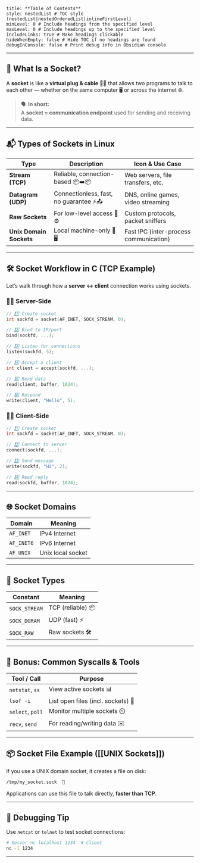 ```table-of-contents
title: **Table of Contents**
style: nestedList # TOC style (nestedList|nestedOrderedList|inlineFirstLevel)
minLevel: 0 # Include headings from the specified level
maxLevel: 0 # Include headings up to the specified level
includeLinks: true # Make headings clickable
hideWhenEmpty: false # Hide TOC if no headings are found
debugInConsole: false # Print debug info in Obsidian console
```
---
## 🧩 What Is a Socket?

A **socket** is like a **virtual plug & cable** 🧷🔌 that allows two programs to talk to each other — whether on the same computer 🖥️ or across the internet 🌐.

> 🗣️ **In short:**  
> A **socket = communication endpoint** used for sending and receiving data.

---
## 📬 Types of Sockets in Linux

|Type|Description|Icon & Use Case|
|---|---|---|
|**Stream (TCP)**|Reliable, connection-based 📦➡️📦|Web servers, file transfers, etc.|
|**Datagram (UDP)**|Connectionless, fast, no guarantee ⚡📤|DNS, online games, video streaming|
|**Raw Sockets**|For low-level access 📡⚙️|Custom protocols, packet sniffers|
|**Unix Domain Sockets**|Local machine-only 🧱🖥️|Fast IPC (inter-process communication)|

---
## 🛠️ Socket Workflow in C (TCP Example)

Let’s walk through how a **server ↔ client** connection works using sockets.
### 👨‍💻 Server-Side

```c
// 1️⃣ Create socket
int sockfd = socket(AF_INET, SOCK_STREAM, 0);

// 2️⃣ Bind to IP/port
bind(sockfd, ...);

// 3️⃣ Listen for connections
listen(sockfd, 5);

// 4️⃣ Accept a client
int client = accept(sockfd, ...);

// 5️⃣ Read data
read(client, buffer, 1024);

// 6️⃣ Respond
write(client, "Hello", 5);
```
### 👩‍💻 Client-Side

```c
// 1️⃣ Create socket
int sockfd = socket(AF_INET, SOCK_STREAM, 0);

// 2️⃣ Connect to server
connect(sockfd, ...);

// 3️⃣ Send message
write(sockfd, "Hi", 2);

// 4️⃣ Read reply
read(sockfd, buffer, 1024);
```
---
## 🌐 Socket Domains

| Domain     | Meaning           |
| ---------- | ----------------- |
| `AF_INET`  | IPv4 Internet     |
| `AF_INET6` | IPv6 Internet     |
| `AF_UNIX`  | Unix local socket |

---
## 🔧 Socket Types

| Constant      | Meaning           |
| ------------- | ----------------- |
| `SOCK_STREAM` | TCP (reliable) 📦 |
| `SOCK_DGRAM`  | UDP (fast) ⚡      |
| `SOCK_RAW`    | Raw sockets 🛠️   |

---
## 🔐 Bonus: Common Syscalls & Tools

| Tool / Call      | Purpose                            |
| ---------------- | ---------------------------------- |
| `netstat`, `ss`  | View active sockets 📊             |
| `lsof -i`        | List open files (incl. sockets) 📂 |
| `select`, `poll` | Monitor multiple sockets ⏲️        |
| `recv`, `send`   | For reading/writing data ✉️        |

---
## 📦 Socket File Example ([[UNIX Sockets]])

If you use a UNIX domain socket, it creates a file on disk:

```bash
/tmp/my_socket.sock  🧱
```

Applications can use this file to talk directly, **faster than TCP**.

---
## 🧪 Debugging Tip

Use `netcat` or `telnet` to test socket connections:

```bash
# Server nc localhost 1234  # Client
nc -l 1234
```
---
